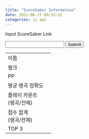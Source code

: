 ```yaml
---
title: "ScoreSaber Information"
date: 2021-06-27 09:53:22
categories: js api
---
```


<script>
function findUID(sslink) {
    tlink = sslink
    // &sort=%d
    tlink = tlink.replace(/&sort=[0-9]*/gi,'');
    // &page=%d
    tlink = tlink.replace(/&page=[0-9]*/gi,'');
    // ?sort=%d
    tlink = tlink.replace(/\?sort=[0-9]*/gi,'');
    // ?page=%d
    tlink = tlink.replace(/\?page=[0-9]*/gi,'');
    // https://score~~/u/
    tlink = tlink.replace(/https:\/\/scoresaber.com\/u\//gi,'');
    return tlink;
}

function numComma(num) {
    var regex = /\B(?=(\d{3})+(?!\d))/g;
    return num.toString().replace(regex, ',');
}

function makeRankText(gRank, cRank, country) {
    return '<a href="https://scoresaber.com/global">#' + numComma(gRank) + '</a> (<img src="https://www.countryflags.io/' + country + '/flat/24.png"> <a href="https://scoresaber.com/global?country=' + country + '">#' + numComma(cRank) + '</a>)'
}

function difficultyColor(num) {
    if(num == 9)
        return '<span style="color:#8f48db;">Expert+</span>';
    else if(num == 7) 
        return '<span style="color:#bf2a42;">Expert</span>';
    else if(num == 5)
        return '<span style="color:tomato;">Hard</span>';
    else if(num == 3)
        return '<span style="color:#59b0f4;">Normal</span>';
    else if(num == 1)
        return '<span style="color:MediumSeaGreen;">Easy</span>';
    else 
        return '<span style="color:red;">DifficultyDisplayError</span>';
}

function makeRankSongText(data) {
    return '<b>#' + String(data.rank) + ' <a href="https://scoresaber.com/leaderboard/' + String(data.leaderboardId) + '">' + data.songAuthorName + ' - ' + data.songName + ' ' + data.songSubName + ' ' + difficultyColor(data.difficulty) + ' by ' + data.levelAuthorName
}

function ssGet() {
    var sslink = document.forms["ssRead"]["inputSS"].value;
    var uid = findUID(sslink);
    var url = 'https://new.scoresaber.com/api/player/' + uid + '/full'
    $.getJSON(url, function(data) {
        document.getElementById("nameValue").innerHTML = '<a href="https://steamcommunity.com/profiles/' + uid + '">' + data.playerInfo.playerName + '</a>'
        document.getElementById("rankValue").innerHTML = makeRankText(data.playerInfo.rank, data.playerInfo.countryRank, data.playerInfo.country)
        document.getElementById("ppValue").innerText = numComma(data.playerInfo.pp)
        document.getElementById("araValue").innerText = String((data.scoreStats.averageRankedAccuracy).toFixed(2)) + '%'
        document.getElementById("pcValue").innerText = numComma(data.scoreStats.rankedPlayCount) + ' / ' + numComma(data.scoreStats.totalPlayCount)
        document.getElementById("scoreValue").innerText = numComma(data.scoreStats.totalRankedScore) + ' / ' + numComma(data.scoreStats.totalScore)
    })

    var url2 = 'https://new.scoresaber.com/api/player/' + uid + '/scores/TOP/0'
    $.getJSON(url, function(data) {
        document.getElementById("top1Value").innerHTML = makeRankSongText(data.scores[0])
        document.getElementById("top2Value").innerHTML = makeRankSongText(data.scores[1])
        document.getElementById("top3Value").innerHTML = makeRankSongText(data.scores[2])
    })
}
</script>

Input ScoreSaber Link

<form name="ssRead">
<input type="text" name="inputSS">
<input type="button" value="Submit" onclick="ssGet()">
</form>

<form name="ssWrite">
<table>
<tr><td>이름</td><td id="nameValue"></td></tr>
<tr><td>랭크</td><td id="rankValue"></td></tr>
<tr><td>PP</td><td id="ppValue"></td></tr>
<tr><td>평균 랭곡 정확도</td><td id="araValue"></td></tr>
<tr><td>플레이 카운트<br>(랭곡/전체)</td><td id="pcValue"></td></tr>
<tr><td>점수 합계<br>(랭곡/전체)</td><td id="scoreValue"></td></tr>
<tr><td rowspan="3">TOP 3</td><td id="top1Value"></td></tr>
<tr><td id="top2Value"></td></tr>
<tr><td id="top3Value"></td></tr>
</table>
</form>

<!-- Advertisement -->

<script async src="https://pagead2.googlesyndication.com/pagead/js/adsbygoogle.js"></script>
<!-- github -->
<ins class="adsbygoogle"
     style="display:block"
     data-ad-client="ca-pub-2393564017114032"
     data-ad-slot="7921062366"
     data-ad-format="auto"
     data-full-width-responsive="true"></ins>
<script>
     (adsbygoogle = window.adsbygoogle || []).push({});
</script>

<ins class="kakao_ad_area" style="display:none;" 
 data-ad-unit    = "DAN-qxi7q147vuif" 
 data-ad-width   = "320" 
 data-ad-height  = "100"></ins> 
<script type="text/javascript" src="//t1.daumcdn.net/kas/static/ba.min.js" async> </script>
